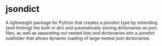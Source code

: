 # jsondict
A lightweight package for Python that creates a jsondict type by extending (and limiting) the built-in dict and automatically storing dictionaries as json files, as well as separating out nested lists and dictionaries into a jsondict subfolder that allows dynamic loading of large nested json dictionaries.
